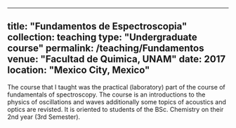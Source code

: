 
---
title: "Fundamentos de Espectroscopia"
collection: teaching
type: "Undergraduate course"
permalink: /teaching/Fundamentos
venue: "Facultad de Quimica, UNAM"
date: 2017
location: "Mexico City, Mexico"
---

The course that I taught was the practical (laboratory) part of the course of fundamentals of spectroscopy. The course is an
introductions to the physics of oscillations and waves additionally some topics of acoustics and optics are revisted. It is 
oriented to students of the BSc. Chemistry on their 2nd year (3rd Semester). 

